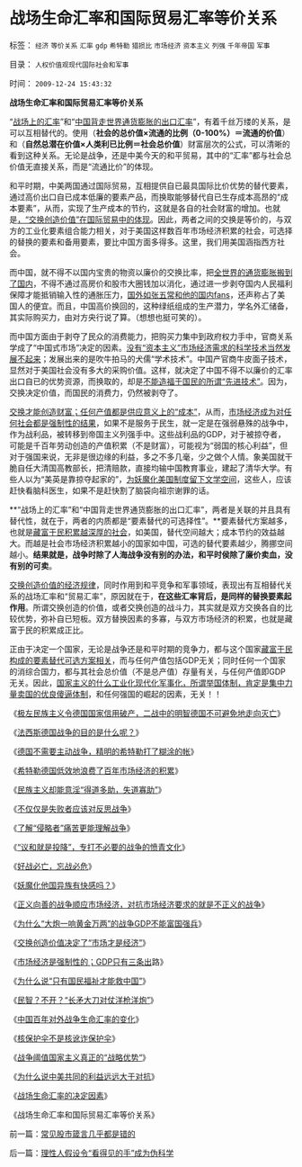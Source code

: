 # 战场生命汇率和国际贸易汇率等价关系

标签： `经济` `等价关系` `汇率` `gdp` `希特勒` `猎损比` `市场经济` `资本主义` `列强` `千年帝国` `军事` 

目录： `人权价值观现代国际社会和军事`

时间： `2009-12-24 15:43:32`

**战场生命汇率和国际贸易汇率等价关系**

“[战场上的汇率](../../../2009/12/6/生命汇率！战争是不公平的血肉交换.md)”和“[中国背走世界通货膨胀的出口汇率](../../../2007/11/26/中国以超出历史所有战争损失的代价背走了世界通胀.md)”，有着千丝万缕的关系，是可以互相替代的。使用（**社会的总价值×流通的比例（0-100%）＝流通的价值**）和（**自然总潜在价值×人类利已比例＝社会总价值**）财富层次的公式，可以清晰的看到这种关系。无论是战争，还是中美今天的和平贸易，其中的“汇率”都与社会总价值无直接关系，而是“流通比价”的体现。

和平时期，中美两国通过国际贸易，互相提供自已最具国际比价优势的替代要素，通过高价出口自已成本低廉的要素产品，而换取能够替代自已生存成本高昂的“成本要素”，从而，实现了生产成本的节约，这就是各自的社会财富的增加。也就是[，“交换创造价值”在国际贸易中的体现](../../../2009/12/18/交换创造价值决定了“市场才是经济”.md)。因此，两者之间的交换是等价的，与双方的工业化要素组合能力相关，对于美国这样数百年市场经济积累的社会，可选择的替换的要素和备用要素，要比中国方面多得多。这里，我们用美国涵指西方社会。

而中国，就不得不以国内宝贵的物资以廉价的交换比率，把[全世界的通货膨胀搬到了国内](../../../2007/11/26/中国以超出历史所有战争损失的代价背走了世界通胀.md)，不得不通过高房价和股市大圈钱加以消化，通过进一步剥夺国内人民福利保障才能抵销输入性的通胀压力，[国外如张五常和他的国内fans](../../../2009/10/14/张五常教授诺奖蒙冤录再谈中国式诡辩大学无书.md)，还声称占了美国人的便宜。而且，中国高价换回的，这种绿纸组成的生产潜力，学名外汇储备，其实际购买力，由对方央行说了算。（想想也挺可笑的）。

而中国方面由于剥夺了民众的消费能力，把购买力集中到政府权力手中，官商关系学成了“中国式市场”决定的因素。[没有“资本主义”市场经济需求的科学技术当然发展不起来](../../../2009/2/17/有内需没垄断就会有先进技术.md)；发展出来的是吹牛拍马的犬儒“学术技术”。中国产官商牛皮面子技术，显然对于美国社会没有多大的采购价值。这样，就决定了中国不得不以廉价的汇率出口自已的优势资源，而换取的，却是[不能造福于国民的所谓“先进技术”](../../../2009/2/18/进口技术设备的用处就是腐败.md)。因为，交换决定价值，而国民的消费力，仍然被剥夺了。

[交换才能创造财富；任何产值都是供应意义上的“成本”](../../../2009/12/18/交换创造价值决定了“市场才是经济”.md)，从而，[市场经济成为对任何社会都是强制性的结果](../../../2009/12/18/市场经济是强制性的；GDP只有三条出路.md)，如果不是服务于民生，就一定是在强弱悬殊的战争中，作为战利品，被转移到帝国主义列强手中。这些战利品的GDP，对于被掠夺者，可能是千百年劳动创造的产值积累（不是财富），可能视为“弱国的核心利益”，但对于强国来说，无非是很边缘的利益，多之不多几毫，少之做个人情。象美国就干脆自任大清国高教部长，把清赔款，直接均输中国教育事业，建起了清华大学。有些人以为“美英是靠掠夺起家的”，[为妖魔化美国制度留下文学空间](../../../2009/12/16/妖魔化他国异族有快感吗？.md)，这些人，应该赶快看脑科医生，如果不是赶快割了脑袋向祖宗谢罪的话。

**“战场上的汇率”和“中国背走世界通货膨胀的出口汇率”，两者是关联的并且具有替代性，就在于，两者的内质都是“要素替代的可选择性”。**要素替代方案越多，也就是[藏富于民积累越深厚的社会](../../../2007/9/13/孙武：藏富于民者富国强兵.md)，如美国，替代空间越大；成本节约的效益越大。而越是社会市场经济积累越小的国家如中国，可选的替代要素越少，腾挪空间越小。**结果就是，战争时除了人海战争没有别的办法，和平时侯除了廉价卖血，没有别的可卖**。

[交换创造价值的经济规律](../../../2009/11/24/交换创造的价值来自那里？.md)，同时作用到和平竞争和军事领域，表现出有互相替代关系的战场汇率和“贸易汇率”，原因就在于，**在这些汇率背后，是同样的替换要素起作用**。所谓交换创造的价值，或者交换创造的战斗力，其实就是双方交换各自的比较优势，弥补自已短板。双方替换因素的多寡，与双方市场经济的积累，也就是藏富于民的积累成正比。

正由于决定一个国家，无论是战争还是和平时期的竞争力，都与这个国家[藏富于民构成的要素替代可选方案相关](../../../2009/12/1/藏富于民才能富国强兵的经济原理.md)，而与任何产值包括GDP无关；同时任何一个国家的消综合国力，都与其社会总价值（不是总产值）存量有关，与任何产值即GDP无关。因此，[国家主义的什么工业化现代化军事化，所谓举国体制，肯定是集中力量卖国的优良傻逼体制](../../../2009/12/9/国家主义越集中力量，越办不了事.md)，和任何强国的崛起的因素，无关！！

《[极左民族主义令德国国家信用破产，二战中的明智德国不可避免地走向灭亡](http://blog.sina.com.cn/s/blog_5563a64d0100g1x8.html)》

《[法西斯德国战争的目的是什么呢？](../../../2009/12/12/法西斯德国战争的目的是什么呢？.md)》

《[德国不需要主动战争，精明的希特勒打了糊涂的帐](../../../2009/12/12/德国不需要主动战争，精明的希特勒打了糊涂的帐.md)》

《[希特勒德国低效地浪费了百年市场经济的积累](../../../2009/12/13/希特勒德国低效地浪费了百年市场经济的积累.md)》

《[民族主义却能意淫“得道多助，失道寡助”](../../../2009/12/13/“得道多助，失道寡助”.md)》

《[不仅仅是失败者应该对反思战争](http://blog.sina.com.cn/s/blog_5563a64d0100g2w1.html)》

《[了解“侵略者”痛苦更能理解战争](../../../2009/12/14/了解“侵略者”痛苦更能理解战争.md)》

《[“议和就是投降”，专打不必要的战争的愤青文化](../../../2009/12/15/专打不必要的战争的愤青文化.md)》

《[好战必亡，忘战必危](../../../2009/12/15/好战必亡，忘战必危.md)》

《[妖魔化他国异族有快感吗？](../../../2009/12/16/妖魔化他国异族有快感吗？.md)》

《[正义向善的战争顺应市场经济，对抗市场经济要求的就是不正义的战争](../../../2009/12/17/正义向善的战争，和不正义的战争.md)》

《[为什么“大炮一响黄金万两”的战争GDP不能富国强兵](../../../2009/12/18/为什么“大炮一响黄金万两”的战争GDP不能富国强兵.md)》

《[交换创造价值决定了“市场才是经济”](../../../2009/12/18/交换创造价值决定了“市场才是经济”.md)》

《[市场经济是强制性的；GDP只有三条出](../../../2009/12/18/市场经济是强制性的；GDP只有三条出路.md)路》

《[为什么说“只有国民福祉才能救中国”](../../../2009/12/18/为什么说“只有国民福祉才能救中国”.md)》

《[民智？不开？“长矛大刀对仗洋枪洋炮”](../../../2009/12/21/民智？不开？“长矛大刀对仗洋枪洋炮”.md)》

《[中国百年对外战争生命汇率的变化](../../../2009/12/21/中国百年对外战争生命汇率的变化.md)》

《[核保护伞不是核讹诈保护伞](../../../2009/12/21/为什么中国核声明符合中国利益.md)》

《[战争阈值国家主义真正的“战略优势“](../../../2009/12/23/战争阈值国家主义真正的“战略优势“.md)》

《[为什么说中美共同的利益远远大于对抗](../../../2009/12/23/为什么说中美共同的利益远远大于对抗.md)》

《[战场生命汇率的决定因素](../../../2009/12/23/战场生命汇率的决定因素.md)》

《战场生命汇率和国际贸易汇率等价关系》



前一篇：[常见股市箴言几乎都是错的](../../../2009/12/24/常见股市箴言几乎都是错的.md)

后一篇：[理性人假设令“看得见的手”成为伪科学](../../../2009/12/24/理性人假设令“看得见的手”成为伪科学.md)